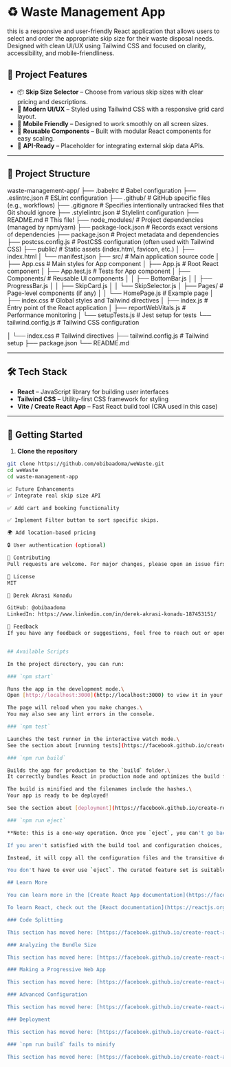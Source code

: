 # ♻️ Waste Management App

this is a responsive and user-friendly React application that allows users to select and order the appropriate skip size for their waste disposal needs. Designed with clean UI/UX using Tailwind CSS and focused on clarity, accessibility, and mobile-friendliness.

## 🚀 Project Features

- 📦 **Skip Size Selector** – Choose from various skip sizes with clear pricing and descriptions.
- 🎨 **Modern UI/UX** – Styled using Tailwind CSS with a responsive grid card layout.
- 📱 **Mobile Friendly** – Designed to work smoothly on all screen sizes.
- 🔄 **Reusable Components** – Built with modular React components for easy scaling.
- 📡 **API-Ready** – Placeholder for integrating external skip data APIs.

---

## 📂 Project Structure

waste-management-app/
├── .babelrc               # Babel configuration
├── .eslintrc.json         # ESLint configuration
├── .github/               # GitHub specific files (e.g., workflows)
├── .gitignore             # Specifies intentionally untracked files that Git should ignore
├── .stylelintrc.json      # Stylelint configuration
├── README.md              # This file!
├── node_modules/          # Project dependencies (managed by npm/yarn)
├── package-lock.json      # Records exact versions of dependencies
├── package.json           # Project metadata and dependencies
├── postcss.config.js      # PostCSS configuration (often used with Tailwind CSS)
├── public/                # Static assets (index.html, favicon, etc.)
│   ├── index.html
│   └── manifest.json
├── src/                   # Main application source code
│   ├── App.css            # Main styles for App component
│   ├── App.js             # Root React component
│   ├── App.test.js        # Tests for App component
│   ├── Components/        # Reusable UI components
│   │   ├── BottomBar.js
│   │   ├── ProgressBar.js
│   │   ├── SkipCard.js
│   │   └── SkipSelector.js
│   ├── Pages/             # Page-level components (if any)
│   │   └── HomePage.js    # Example page
│   ├── index.css          # Global styles and Tailwind directives
│   ├── index.js           # Entry point of the React application
│   ├── reportWebVitals.js # Performance monitoring
│   └── setupTests.js      # Jest setup for tests
└── tailwind.config.js     # Tailwind CSS configuration

│ └── index.css # Tailwind directives
├── tailwind.config.js # Tailwind setup
├── package.json
└── README.md


---

## 🛠️ Tech Stack

- **React** – JavaScript library for building user interfaces
- **Tailwind CSS** – Utility-first CSS framework for styling
- **Vite / Create React App** – Fast React build tool (CRA used in this case)

---

## 🔧 Getting Started

1. **Clone the repository**

```bash
git clone https://github.com/obibaadoma/weWaste.git
cd weWaste
cd waste-management-app

📈 Future Enhancements
✅ Integrate real skip size API

✅ Add cart and booking functionality

✅ Implement Filter button to sort specific skips.

🌍 Add location-based pricing

🔒 User authentication (optional)

🤝 Contributing
Pull requests are welcome. For major changes, please open an issue first to discuss what you would like to change.

📄 License
MIT

👤 Derek Akrasi Konadu

GitHub: @obibaadoma
LinkedIn: https://www.linkedin.com/in/derek-akrasi-konadu-187453151/

💬 Feedback
If you have any feedback or suggestions, feel free to reach out or open an issue.


## Available Scripts

In the project directory, you can run:

### `npm start`

Runs the app in the development mode.\
Open [http://localhost:3000](http://localhost:3000) to view it in your browser.

The page will reload when you make changes.\
You may also see any lint errors in the console.

### `npm test`

Launches the test runner in the interactive watch mode.\
See the section about [running tests](https://facebook.github.io/create-react-app/docs/running-tests) for more information.

### `npm run build`

Builds the app for production to the `build` folder.\
It correctly bundles React in production mode and optimizes the build for the best performance.

The build is minified and the filenames include the hashes.\
Your app is ready to be deployed!

See the section about [deployment](https://facebook.github.io/create-react-app/docs/deployment) for more information.

### `npm run eject`

**Note: this is a one-way operation. Once you `eject`, you can't go back!**

If you aren't satisfied with the build tool and configuration choices, you can `eject` at any time. This command will remove the single build dependency from your project.

Instead, it will copy all the configuration files and the transitive dependencies (webpack, Babel, ESLint, etc) right into your project so you have full control over them. All of the commands except `eject` will still work, but they will point to the copied scripts so you can tweak them. At this point you're on your own.

You don't have to ever use `eject`. The curated feature set is suitable for small and middle deployments, and you shouldn't feel obligated to use this feature. However we understand that this tool wouldn't be useful if you couldn't customize it when you are ready for it.

## Learn More

You can learn more in the [Create React App documentation](https://facebook.github.io/create-react-app/docs/getting-started).

To learn React, check out the [React documentation](https://reactjs.org/).

### Code Splitting

This section has moved here: [https://facebook.github.io/create-react-app/docs/code-splitting](https://facebook.github.io/create-react-app/docs/code-splitting)

### Analyzing the Bundle Size

This section has moved here: [https://facebook.github.io/create-react-app/docs/analyzing-the-bundle-size](https://facebook.github.io/create-react-app/docs/analyzing-the-bundle-size)

### Making a Progressive Web App

This section has moved here: [https://facebook.github.io/create-react-app/docs/making-a-progressive-web-app](https://facebook.github.io/create-react-app/docs/making-a-progressive-web-app)

### Advanced Configuration

This section has moved here: [https://facebook.github.io/create-react-app/docs/advanced-configuration](https://facebook.github.io/create-react-app/docs/advanced-configuration)

### Deployment

This section has moved here: [https://facebook.github.io/create-react-app/docs/deployment](https://facebook.github.io/create-react-app/docs/deployment)

### `npm run build` fails to minify

This section has moved here: [https://facebook.github.io/create-react-app/docs/troubleshooting#npm-run-build-fails-to-minify](https://facebook.github.io/create-react-app/docs/troubleshooting#npm-run-build-fails-to-minify)
